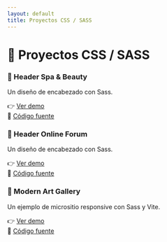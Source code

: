 ```yaml
---
layout: default
title: Proyectos CSS / SASS
---
```


# 🎨 Proyectos CSS / SASS

### 🔹 Header Spa & Beauty

Un diseño de encabezado con Sass.

👉 [Ver demo](./header-spa-beauty)  
📁 [Código fuente](https://github.com/jesuslj0/Header_Spa_and_Beauty)

### 🔹 Header Online Forum

Un diseño de encabezado con Sass.

👉 [Ver demo](./header-online-forum)  
📁 [Código fuente](https://github.com/jesuslj0/Header_Online_Forum)

### 🔹 Modern Art Gallery

Un ejemplo de micrositio responsive con Sass y Vite.

👉 [Ver demo](./modern-art-gallery)  
📁 [Código fuente](https://github.com/jesuslj0/modern-art-gallery)